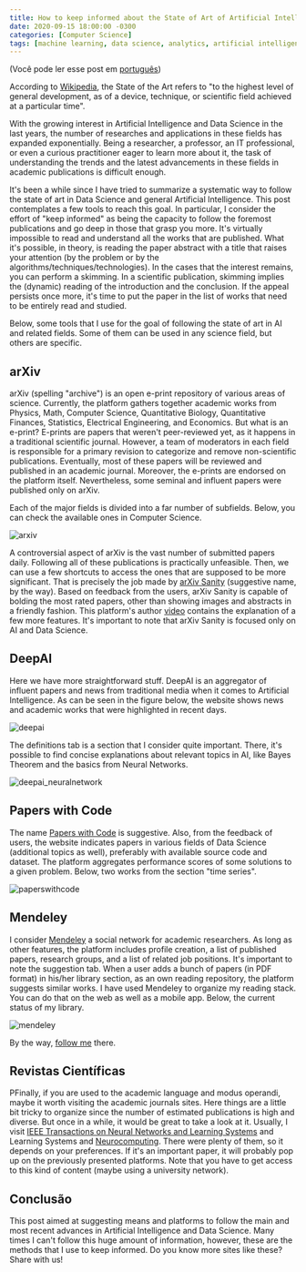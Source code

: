 ```yaml
---
title: How to keep informed about the State of Art of Artificial Intelligence and Data Science
date: 2020-09-15 18:00:00 -0300
categories: [Computer Science]
tags: [machine learning, data science, analytics, artificial intelligence, english]     
---
```


(Você pode ler esse post em [português](/posts/pt_EstadoDaArteIA))

According to [Wikipedia](https://en.wikipedia.org/wiki/State_of_the_art), the State of the Art refers to "to the highest level of general development, as of a device, technique, or scientific field achieved at a particular time".

With the growing interest in Artificial Intelligence and Data Science in the last years, the number of researches and applications in these fields has expanded exponentially. Being a researcher, a professor, an IT professional, or even a curious practitioner eager to learn more about it, the task of understanding the trends and the latest advancements in these fields in academic publications is difficult enough.

It's been a while since I have tried to summarize a systematic way to follow the state of art in Data Science and general Artificial Intelligence. This post contemplates a few tools to reach this goal. In particular, I consider the effort of "keep informed" as being the capacity to follow the foremost publications and go deep in those that grasp you more. It's virtually impossible to read and understand all the works that are published. What it's possible, in theory, is reading the paper abstract with a title that raises your attention (by the problem or by the algorithms/techniques/technologies). In the cases that the interest remains, you can perform a skimming. In a scientific publication, skimming implies the (dynamic) reading of the introduction and the conclusion. If the appeal persists once more, it's time to put the paper in the list of works that need to be entirely read and studied.

Below, some tools that I use for the goal of following the state of art in AI and related fields. Some of them can be used in any science field, but others are specific.

## arXiv

arXiv (spelling "archive") is an open e-print repository of various areas of science. Currently, the platform gathers together academic works from Physics, Math, Computer Science, Quantitative Biology, Quantitative Finances, Statistics, Electrical Engineering, and Economics. But what is an e-print? E-prints are papers that weren't peer-reviewed yet, as it happens in a traditional scientific journal. However, a team of moderators in each field is responsible for a primary revision to categorize and remove non-scientific publications. Eventually, most of these papers will be reviewed and published in an academic journal. Moreover, the e-prints are endorsed on the platform itself. Nevertheless, some seminal and influent papers were published only on arXiv.

Each of the major fields is divided into a far number of subfields. Below, you can check the available ones in Computer Science.

![arxiv](../../assets/img/posts/arxiv.png)

A controversial aspect of arXiv is the vast number of submitted papers daily. Following all of these publications is practically unfeasible. Then, we can use a few shortcuts to access the ones that are supposed to be more significant. That is precisely the job made by [arXiv Sanity](http://www.arxiv-sanity.com/) (suggestive name, by the way). Based on feedback from the users, arXiv Sanity is capable of bolding the most rated papers, other than showing images and abstracts in a friendly fashion. This platform's author [video](https://www.youtube.com/watch?v=S2GY3gh6qC8&feature=youtu.be&ab_channel=AndrejKarpathy) contains the explanation of a few more features. It's important to note that arXiv Sanity is focused only on AI and Data Science.

## DeepAI

Here we have more straightforward stuff. DeepAI is an aggregator of influent papers and news from traditional media when it comes to Artificial Intelligence. As can be seen in the figure below, the website shows news and academic works that were highlighted in recent days.

![deepai](../../assets/img/posts/deepai.png)

The definitions tab is a section that I consider quite important. There, it's possible to find concise explanations about relevant topics in AI, like Bayes Theorem and the basics from Neural Networks.

![deepai_neuralnetwork](../../assets/img/posts/deepai_neuralnetwork.png)

## Papers with Code

The name [Papers with Code](https://paperswithcode.com/sota) is suggestive. Also, from the feedback of users, the website indicates papers in various fields of Data Science (additional topics as well), preferably with available source code and dataset. The platform aggregates performance scores of some solutions to a given problem. Below, two works from the section "time series".

![paperswithcode](../../assets/img/posts/paperswithcode.png)

## Mendeley

I consider [Mendeley](https://www.mendeley.com/) a social network for academic researchers. As long as other features, the platform includes profile creation, a list of published papers, research groups, and a list of related job positions. It's important to note the suggestion tab. When a user adds a bunch of papers (in PDF format) in his/her library section, as an own reading repository, the platform suggests similar works. I have used Mendeley to organize my reading stack. You can do that on the web as well as a mobile app. Below, the current status of my library.

![mendeley](../../assets/img/posts/mendeley.png)

By the way, [follow me](https://www.mendeley.com/profiles/anderson-sergio/) there.

## Revistas Científicas

PFinally, if you are used to the academic language and modus operandi, maybe it worth visiting the academic journals sites. Here things are a little bit tricky to organize since the number of estimated publications is high and diverse. But once in a while, it would be great to take a look at it. Usually, I visit [IEEE Transactions on Neural Networks and Learning Systems](https://ieeexplore.ieee.org/xpl/RecentIssue.jsp?punumber=5962385) and Learning Systems and [Neurocomputing](https://www.journals.elsevier.com/neurocomputing). There were plenty of them, so it depends on your preferences. If it's an important paper, it will probably pop up on the previously presented platforms. Note that you have to get access to this kind of content (maybe using a university network).

## Conclusão

This post aimed at suggesting means and platforms to follow the main and most recent advances in Artificial Intelligence and Data Science. Many times I can't follow this huge amount of information, however, these are the methods that I use to keep informed. Do you know more sites like these? Share with us!